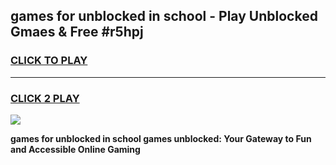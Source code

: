 
## games for unblocked in school - Play Unblocked Gmaes & Free #r5hpj
<h3>
<a href="https://news.freeplayer.one?title=games_for_unblocked_in_school&ref=24F">CLICK TO PLAY</a></h3>
<hr>

<h3>
<a href="https://news.freeplayer.one?title=games_for_unblocked_in_school&ref=24F">CLICK 2 PLAY</a>
  
</h3>

<a href="https://news.freeplayer.one?title=games_for_unblocked_in_school&ref=24F/"><img src="https://clearcache.store/games.png"></a>


**games for unblocked in school games unblocked: Your Gateway to Fun and Accessible Online Gaming**
